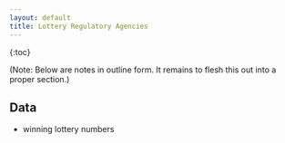 ```yaml
---
layout: default
title: Lottery Regulatory Agencies
---
```


{:toc}

(Note: Below are notes in outline form. It remains to flesh this out into a proper section.)

## Data

* winning lottery numbers
